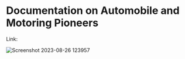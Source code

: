 # Documentation on  Automobile and Motoring Pioneers

Link:

![Screenshot 2023-08-26 123957](https://github.com/jairoyy/Documentation/assets/85334558/54fefb45-309f-4b2e-8902-45a574376f3f)

